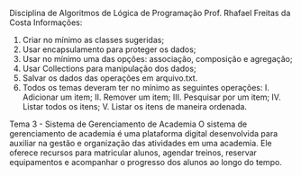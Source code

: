 Disciplina de Algoritmos de Lógica de Programação
Prof. Rhafael Freitas da Costa
Informações:
1. Criar no mínimo as classes sugeridas;
2. Usar encapsulamento para proteger os dados;
3. Usar no mínimo uma das opções: associação, composição e agregação;
4. Usar Collections para manipulação dos dados;
5. Salvar os dados das operações em arquivo.txt.
6. Todos os temas deveram ter no mínimo as seguintes operações:
I. Adicionar um item;
II. Remover um item;
III. Pesquisar por um item;
IV. Listar todos os itens;
V. Listar os itens de maneira ordenada.

Tema 3 - Sistema de Gerenciamento de Academia
O sistema de gerenciamento de academia é uma plataforma digital desenvolvida
para auxiliar na gestão e organização das atividades em uma academia. Ele
oferece recursos para matricular alunos, agendar treinos, reservar equipamentos
e acompanhar o progresso dos alunos ao longo do tempo.
